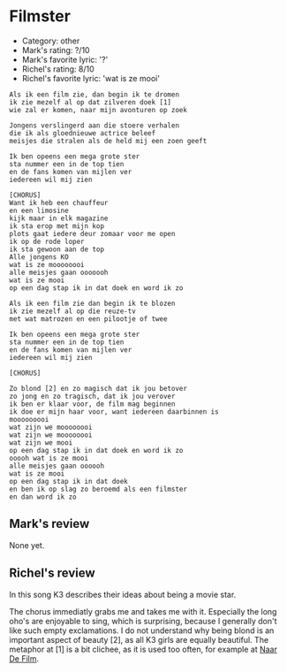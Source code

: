 # Filmster

 * Category: other
 * Mark's rating: ?/10
 * Mark's  favorite lyric: '?'
 * Richel's rating: 8/10
 * Richel's favorite lyric: 'wat is ze mooi'

```
Als ik een film zie, dan begin ik te dromen
ik zie mezelf al op dat zilveren doek [1]
wie zal er komen, naar mijn avonturen op zoek

Jongens verslingerd aan die stoere verhalen
die ik als gloednieuwe actrice beleef
meisjes die stralen als de held mij een zoen geeft

Ik ben opeens een mega grote ster
sta nummer een in de top tien
en de fans komen van mijlen ver
iedereen wil mij zien

[CHORUS]
Want ik heb een chauffeur
en een limosine
kijk maar in elk magazine
ik sta erop met mijn kop
plots gaat iedere deur zomaar voor me open
ik op de rode loper
ik sta gewoon aan de top
Alle jongens KO
wat is ze moooooooi
alle meisjes gaan ooooooh
wat is ze mooi
op een dag stap ik in dat doek en word ik zo

Als ik een film zie dan begin ik te blozen
ik zie mezelf al op die reuze-tv
met wat matrozen en een pilootje of twee

Ik ben opeens een mega grote ster
sta nummer een in de top tien
en de fans komen van mijlen ver
iedereen wil mij zien

[CHORUS]

Zo blond [2] en zo magisch dat ik jou betover
zo jong en zo tragisch, dat ik jou verover
ik ben er klaar voor, de film mag beginnen
ik doe er mijn haar voor, want iedereen daarbinnen is
mooooooooi
wat zijn we moooooooi
wat zijn we moooooooi
wat zijn we mooi
op een dag stap ik in dat doek en word ik zo
ooooh wat is ze mooi
alle meisjes gaan oooooh
wat is ze mooi
op een dag stap ik in dat doek 
en ben ik op slag zo beroemd als een filmster 
en dan word ik zo
```

## Mark's review

None yet.

## Richel's review

In this song K3 describes their ideas about being a movie star.

The chorus immediatly grabs me and takes me with it. Especially the long oho's are enjoyable to sing, 
which is surprising, because I generally don't like such empty exclamations. I do not understand
why being blond is an important aspect of beauty [2], as all K3 girls are equally beautiful. 
The metaphor at [1] is a bit clichee, as it is used too often, for example at [Naar De Film](NaarDeFilm.md).